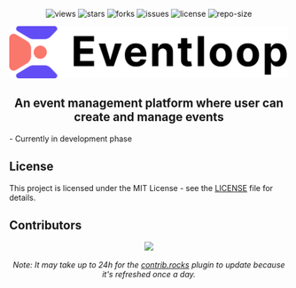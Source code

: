 <div align=center>

![views] ![stars] ![forks] ![issues] ![license] ![repo-size]

<picture>

  <img alt="Eventloop" src="./public/assets/images/logo.svg">
</picture>

## An event management platform where user can create and manage events

</div>
- Currently in development phase

## License

This project is licensed under the MIT License - see the [LICENSE](LICENSE) file for details.

## Contributors

<div align=center>

[![][contributors]][contributors-graph]

_Note: It may take up to 24h for the [contrib.rocks][contrib-rocks] plugin to update because it's refreshed once a day._

</div>

<!----------------------------------{ Labels }--------------------------------->

[views]: https://komarev.com/ghpvc/?username=eventloop&label=view%20counter&color=red&style=flat
[repo-size]: https://img.shields.io/github/repo-size/Khushal-ag/eventloop
[issues]: https://img.shields.io/github/issues-raw/Khushal-ag/eventloop
[license]: https://img.shields.io/github/license/Khushal-ag/eventloop
[forks]: https://img.shields.io/github/forks/Khushal-ag/eventloop?style=flat
[stars]: https://img.shields.io/github/stars/Khushal-ag/eventloop
[contributors]: https://contrib.rocks/image?repo=Khushal-ag/eventloop&max=500
[contributors-graph]: https://github.com/Khushal-ag/eventloop/graphs/contributors
[contrib-rocks]: https://contrib.rocks/preview?repo=Khushal-ag%2Feventloop
